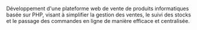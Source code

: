 Développement d'une plateforme web de vente de produits informatiques basée sur PHP, visant à simplifier la gestion des ventes, le suivi des stocks et le passage des commandes en ligne de manière efficace et centralisée.
